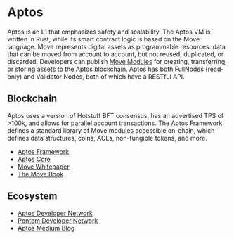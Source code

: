 Aptos
===========

Aptos is an L1 that emphasizes safety and scalability. The Aptos VM is written in Rust, while its smart contract logic is based on the Move language. 
Move represents digital assets as programmable resources: data that can be moved from account to account, but not reused, duplicated, or discarded. Developers can publish [Move Modules](https://aptos.dev/tutorials/your-first-move-module) for creating, transferring, or storing assets to the Aptos blockchain. Aptos has both FullNodes (read-only) and Validator Nodes, both of which have a RESTful API.


## Blockchain
Aptos uses a version of Hotstuff BFT consensus, has an advertised TPS of >100k, and allows for parallel account transactions. The Aptos Framework defines a standard library of Move modules accessible on-chain, which defines data structures, coins, ACLs, non-fungible tokens, and more.

* [Aptos Framework](https://github.com/aptos-labs/aptos-core/tree/main/aptos-move/framework)
* [Aptos Core](https://github.com/aptos-labs/aptos-core)
* [Move Whitepaper](https://diem-developers-components.netlify.app/papers/diem-move-a-language-with-programmable-resources/2020-05-26.pdf)
* [The Move Book](https://move-book.com/index.html)


## Ecosystem
* [Aptos Developer Network](https://aptos.dev/)
* [Pontem Developer Network](https://pontem.network/)
* [Aptos Medium Blog](https://medium.com/aptoslabs/the-aptos-vision-1028ac56676e)
